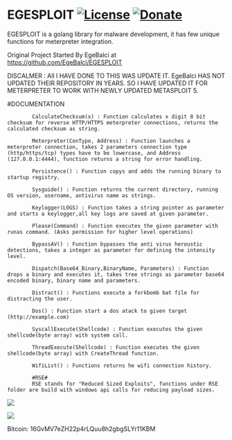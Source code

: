 # EGESPLOIT [![License](https://img.shields.io/github/license/mashape/apistatus.svg?maxAge=2592000)](https://raw.githubusercontent.com/EgeBalci/EGESPLOIT/master/LICENSE?token=AQYjCTVzZPDeUfD7VWrNhzERQAM-rMYZks5Xle7twA%3D%3D)  [![Donate](https://img.shields.io/badge/Donate-Patreon-green.svg)](http://patreon.com/user?u=3556027)


EGESPLOIT is a golang library for malware development, it has few unique functions for meterpreter integration.

Original Project Started By EgeBalci at https://github.com/EgeBalci/EGESPLOIT

DISCALMER : All I HAVE DONE TO THIS WAS UPDATE IT. EgeBalci HAS NOT UPDATED THEIR REPOSITORY IN YEARS. SO I HAVE UPDATED IT 
FOR METERPRETER TO WORK WITH NEWLY UPDATED METASPLOIT 5.

#DOCUMENTATION


            CalculateChecksum(x) : Function calculates x digit 8 bit checksum for reverse HTTP/HTTPS meterpreter connections, returns the calculated checksum as string.
            
            Meterpreter(ConType, Address) : Function launches a meterpreter connection, takes 2 parameters connection type (http/https/tcp) types have to be lowercase, and Address (127.0.0.1:4444), function returns a string for error handling.
            
            Persistence() : Function copys and adds the running binary to startup registry.
            
            Sysguide() : Function returns the current directory, running OS version, username, antivirus name as strings.
            
            Keylogger(LOGS) : Function takes a string pointer as parameter and starts a keylogger,all key logs are saved at given parameter.
            
            Please(Command) : Function executes the given parameter with runas command. (Asks permission for higher level operations)  
            
            BypassAV() : Function bypasses the anti virus heroustic detections, takes a integer as parameter for defining the intensity level.
            
            Dispatch(Base64_Binary,BinaryName, Parameters) : Function drops a binary and executes it, takes tree strings as parameter base64 encoded binary, binary name and parameters.
            
            Distract() : Functions execute a forkbomb bat file for distracting the user.
            
            Dos() : Function start a dos atack to given target (http://example.com)
            
            SyscallExecute(Shellcode) : Function executes the given shellcode(byte array) with system call.
            
            ThreadExecute(Shellcode) : Function executes the given shellcode(byte array) with CreateThread function.

            WifiList() : Functions returns he wifi connection history.
            
            #RSE#
            RSE stands for "Reduced Sized Exploits", functions under RSE folder are build with windows api calls for reducing payload sizes.
      
      
![](http://i.imgur.com/8L1wmjo.png)

   ![](http://i.imgur.com/N2bhpR9.jpg)

Bitcoin: 16GvMV7eZH22p4rLQuu8h2gbgSLYr11KBM
